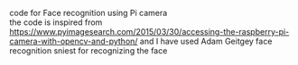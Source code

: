 code for Face recognition using Pi camera  
the code is inspired from https://www.pyimagesearch.com/2015/03/30/accessing-the-raspberry-pi-camera-with-opencv-and-python/
and I have used Adam Geitgey face recognition sniest for recognizing the face
